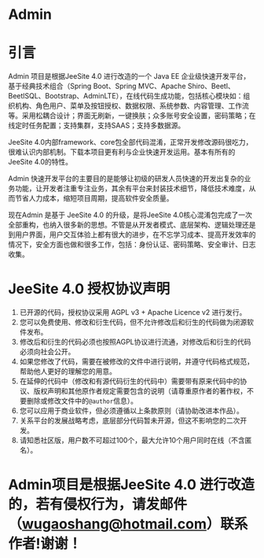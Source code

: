 # Admin
# 引言

Admin 项目是根据JeeSite 4.0 进行改造的一个 Java EE 企业级快速开发平台，基于经典技术组合（Spring Boot、Spring MVC、Apache Shiro、Beetl、BeetlSQL、Bootstrap、AdminLTE），在线代码生成功能，包括核心模块如：组织机构、角色用户、菜单及按钮授权、数据权限、系统参数、内容管理、工作流等。采用松耦合设计；界面无刷新，一键换肤；众多账号安全设置，密码策略；在线定时任务配置；支持集群，支持SAAS；支持多数据源。

JeeSite 4.0内部framework、core包全部代码混淆，正常开发修改源码很吃力，很难认识内部机制。下载本项目更有利与企业快速开发运用。基本有所有的JeeSite 4.0的特性。

Admin 快速开发平台的主要目的是能够让初级的研发人员快速的开发出复杂的业务功能，让开发者注重专注业务，其余有平台来封装技术细节，降低技术难度，从而节省人力成本，缩短项目周期，提高软件安全质量。

现在Admin 是基于 JeeSite 4.0 的升级，是将JeeSite 4.0核心混淆包完成了一次全部重构，也纳入很多新的思想。不管是从开发者模式、底层架构、逻辑处理还是到用户界面，用户交互体验上都有很大的进步，在不忘学习成本、提高开发效率的情况下，安全方面也做和很多工作，包括：身份认证、密码策略、安全审计、日志收集。


#  JeeSite 4.0 授权协议声明

1. 已开源的代码，授权协议采用 AGPL v3 + Apache Licence v2 进行发行。
2. 您可以免费使用、修改和衍生代码，但不允许修改后和衍生的代码做为闭源软件发布。
3. 修改后和衍生的代码必须也按照AGPL协议进行流通，对修改后和衍生的代码必须向社会公开。
4. 如果您修改了代码，需要在被修改的文件中进行说明，并遵守代码格式规范，帮助他人更好的理解您的用意。
5. 在延伸的代码中（修改和有源代码衍生的代码中）需要带有原来代码中的协议、版权声明和其他原作者规定需要包含的说明（请尊重原作者的著作权，不要删除或修改文件中的`@author`信息）。
6. 您可以应用于商业软件，但必须遵循以上条款原则（请协助改进本作品）。
7. 关系平台的发展战略考虑，底层部分代码暂未开源，但这不影响您的二次开发。
8. 请知悉社区版，用户数不可超过100个，最大允许10个用户同时在线（不含匿名）。

#  Admin项目是根据JeeSite 4.0 进行改造的，若有侵权行为，请发邮件（wugaoshang@hotmail.com）联系作者!谢谢！